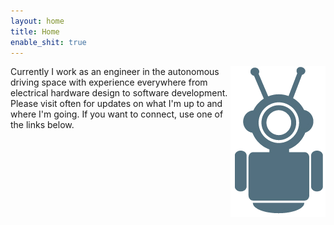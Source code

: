 ```yaml
---
layout: home
title: Home
enable_shit: true
---
```

<img align="right" src="robot-icon.png">
Currently I work as an engineer in the autonomous driving space with experience everywhere from electrical hardware design to software development.  Please visit often for updates on what I'm up to and where I'm going.  If you want to connect, use one of the links below.
